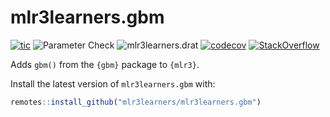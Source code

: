 # mlr3learners.gbm

<!-- badges: start -->
[![tic](https://github.com/mlr3learners/mlr3learners.gbm/workflows/tic/badge.svg?branch=master)](https://github.com/mlr3learners/mlr3learners.gbm/actions)
![Parameter Check](https://github.com/mlr3learners/mlr3learners.gbm/workflows/Parameter%20Check/badge.svg?branch=master)
![mlr3learners.drat](https://github.com/mlr3learners/mlr3learners.gbm/workflows/mlr3learners.drat/badge.svg?branch=master)
[![codecov](https://codecov.io/gh/mlr3learners/mlr3learners.gbm/branch/master/graph/badge.svg)](https://codecov.io/gh/mlr3learners/mlr3learners.gbm)
[![StackOverflow](https://img.shields.io/badge/stackoverflow-mlr3-orange.svg)](https://stackoverflow.com/questions/tagged/mlr3)
<!-- badges: end -->

Adds `gbm()` from the `{gbm}` package to `{mlr3}`.

Install the latest version of `mlr3learners.gbm` with:

```r
remotes::install_github("mlr3learners/mlr3learners.gbm")
```
